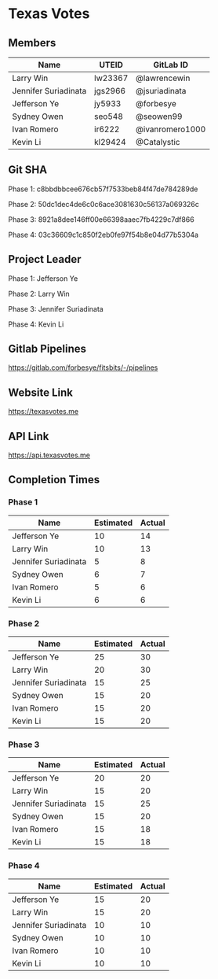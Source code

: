 # Texas Votes

## Members

| Name                 | UTEID   | GitLab ID       |
| -------------------- | ------- | --------------- |
| Larry Win            | lw23367 | @lawrencewin    |
| Jennifer Suriadinata | jgs2966 | @jsuriadinata   |
| Jefferson Ye         | jy5933  | @forbesye       |
| Sydney Owen          | seo548  | @seowen99       |
| Ivan Romero          | ir6222  | @ivanromero1000 |
| Kevin Li             | kl29424 | @Catalystic     |

## Git SHA

Phase 1: c8bbdbbcee676cb57f7533beb84f47de784289de

Phase 2: 50dc1dec4de6c0c6ace3081630c56137a069326c

Phase 3: 8921a8dee146ff00e66398aaec7fb4229c7df866

Phase 4: 03c36609c1c850f2eb0fe97f54b8e04d77b5304a

## Project Leader

Phase 1: Jefferson Ye

Phase 2: Larry Win

Phase 3: Jennifer Suriadinata

Phase 4: Kevin Li

## Gitlab Pipelines

https://gitlab.com/forbesye/fitsbits/-/pipelines

## Website Link

https://texasvotes.me

## API Link

https://api.texasvotes.me

## Completion Times

### Phase 1

| Name                 | Estimated | Actual |
| -------------------- | --------- | ------ |
| Jefferson Ye         | 10        | 14     |
| Larry Win            | 10        | 13     |
| Jennifer Suriadinata | 5         | 8      |
| Sydney Owen          | 6         | 7      |
| Ivan Romero          | 5         | 6      |
| Kevin Li             | 6         | 6      |

### Phase 2

| Name                 | Estimated | Actual |
| -------------------- | --------- | ------ |
| Jefferson Ye         | 25        | 30     |
| Larry Win            | 20        | 30     |
| Jennifer Suriadinata | 15        | 25     |
| Sydney Owen          | 15        | 20     |
| Ivan Romero          | 15        | 20     |
| Kevin Li             | 15        | 20     |

### Phase 3

| Name                 | Estimated | Actual |
| -------------------- | --------- | ------ |
| Jefferson Ye         | 20        | 20     |
| Larry Win            | 15        | 20     |
| Jennifer Suriadinata | 15        | 25     |
| Sydney Owen          | 15        | 20     |
| Ivan Romero          | 15        | 18     |
| Kevin Li             | 15        | 18     |

### Phase 4

| Name                 | Estimated | Actual |
| -------------------- | --------- | ------ |
| Jefferson Ye         | 15        | 20     |
| Larry Win            | 15        | 20     |
| Jennifer Suriadinata | 10        | 10     |
| Sydney Owen          | 10        | 10     |
| Ivan Romero          | 10        | 10     |
| Kevin Li             | 10        | 10     |